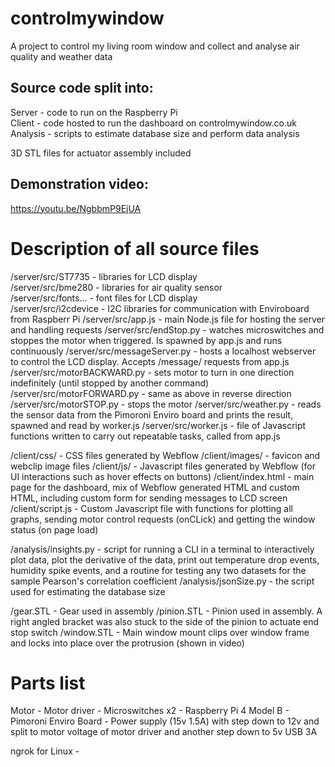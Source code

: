 # controlmywindow
A project to control my living room window and collect and analyse air quality and weather data

Source code split into:
-----------------------
Server - code to run on the Raspberry Pi  
Client - code hosted to run the dashboard on controlmywindow.co.uk  
Analysis - scripts to  estimate database size and perform data analysis  

3D STL files for actuator assembly included   

Demonstration video:
--------------------
https://youtu.be/NgbbmP9EjUA

Description of all source files
===============================

/server/src/ST7735  - libraries for LCD display  
/server/src/bme280  - libraries for air quality sensor  
/server/src/fonts...  - font files for LCD display  
/server/src/i2cdevice  - I2C libraries for communication with Enviroboard from Raspberr Pi
/server/src/app.js  - main Node.js file for hosting the server and handling requests
/server/src/endStop.py  - watches microswitches and stoppes the motor when triggered. Is spawned by app.js and runs continuously
/server/src/messageServer.py  - hosts a localhost webserver to control the LCD display. Accepts /message/<body> requests from app.js
/server/src/motorBACKWARD.py  - sets motor to turn in one direction indefinitely (until stopped by another command)
/server/src/motorFORWARD.py  - same as above in reverse direction
/server/src/motorSTOP.py  - stops the motor
/server/src/weather.py  - reads the sensor data from the Pimoroni Enviro board and prints the result, spawned and read by worker.js
/server/src/worker.js  - file of Javascript functions written to carry out repeatable tasks, called from app.js

/client/css/  - CSS files generated by Webflow
/client/images/  - favicon and webclip image files
/client/js/  - Javascript files generated by Webflow (for UI interactions such as hover effects on buttons)
/client/index.html  - main page for the dashboard, mix of Webflow generated HTML and custom HTML, including custom form for sending messages to LCD screen
/client/script.js  - Custom Javascript file with functions for plotting all graphs, sending motor control requests (onCLick) and getting the window status (on page load)

/analysis/insights.py  - script for running a CLI in a terminal to interactively plot data, plot the derivative of the data, print out temperature drop events, humidity spike events, and a routine for testing any two datasets for the sample Pearson's correlation coefficient
/analysis/jsonSize.py  - the script used for estimating the database size
  
/gear.STL  - Gear used in assembly
/pinion.STL  - Pinion used in assembly. A right angled bracket was also stuck to the side of the pinion to actuate end stop switch
/window.STL  - Main window mount clips over window frame and locks into place over the protrusion (shown in video)

Parts list
==========
  
Motor - 
Motor driver - 
Microswitches x2 - 
Raspberry Pi 4 Model B - 
Pimoroni Enviro Board - 
Power supply (15v 1.5A) with step down to 12v and split to motor voltage of motor driver and another step down to 5v USB 3A

ngrok for Linux - 
